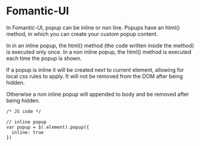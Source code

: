 # Fomantic-UI

In Fomantic-UI, popup can be inline or non line.
Popups have an html() method, in which you can create your custom popup content.

In in an inline popup, the html() method (the code written inside the method) is executed only once.
In a non inline popup, the html() method is executed each time the popup is shown.

If a popup is inline it will be created next to current element, allowing for local css rules to apply. It will not be removed from the DOM after being hidden. 

Otherwise a non inline popup will appended to body and be removed after being hidden.

```
/* JS code */

// inline popup
var popup = $(.element).popup({
  inline: true
})
```
